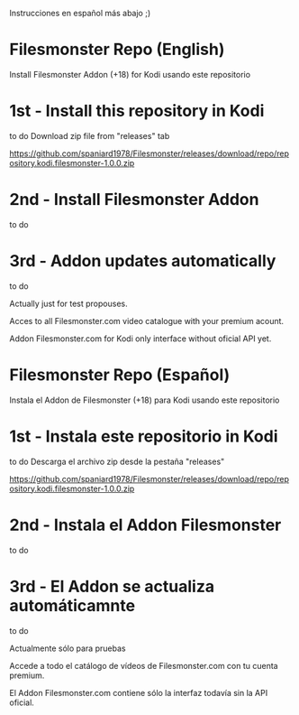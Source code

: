 Instrucciones en español más abajo ;)

# Filesmonster Repo (English)

Install Filesmonster Addon (+18) for Kodi usando este repositorio


# 1st - Install this repository in Kodi
to do
Download zip file from  "releases" tab

https://github.com/spaniard1978/Filesmonster/releases/download/repo/repository.kodi.filesmonster-1.0.0.zip


# 2nd - Install Filesmonster Addon
to do

# 3rd - Addon updates automatically
to do


Actually just for test propouses.

Acces to all Filesmonster.com video catalogue with your premium acount.

Addon Filesmonster.com for Kodi only interface without oficial API yet.










# Filesmonster Repo (Español)

Instala el Addon de Filesmonster (+18) para Kodi usando este repositorio

# 1st - Instala este repositorio in Kodi
to do
Descarga el archivo zip desde la pestaña "releases"

https://github.com/spaniard1978/Filesmonster/releases/download/repo/repository.kodi.filesmonster-1.0.0.zip

# 2nd - Instala el Addon Filesmonster
to do

# 3rd - El Addon se actualiza automáticamnte
to do


Actualmente sólo para pruebas

Accede a todo el catálogo de vídeos de Filesmonster.com con tu cuenta premium.

El Addon Filesmonster.com contiene sólo la interfaz todavía sin la API oficial.
